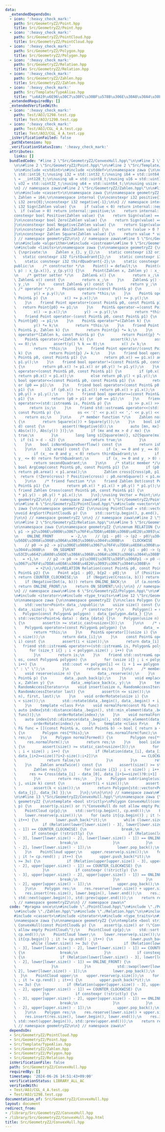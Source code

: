 ```yaml
---
data:
  _extendedDependsOn:
  - icon: ':heavy_check_mark:'
    path: Src/GeometryZ2/Point.hpp
    title: Src/GeometryZ2/Point.hpp
  - icon: ':heavy_check_mark:'
    path: Src/GeometryZ2/PointCloud.hpp
    title: Src/GeometryZ2/PointCloud.hpp
  - icon: ':heavy_check_mark:'
    path: Src/GeometryZ2/Polygon.hpp
    title: Src/GeometryZ2/Polygon.hpp
  - icon: ':heavy_check_mark:'
    path: Src/GeometryZ2/Relation.hpp
    title: Src/GeometryZ2/Relation.hpp
  - icon: ':heavy_check_mark:'
    path: Src/GeometryZ2/Zahlen.hpp
    title: Src/GeometryZ2/Zahlen.hpp
  - icon: ':heavy_check_mark:'
    path: Src/Template/TypeAlias.hpp
    title: "\u6A19\u6E96\u30C7\u30FC\u30BF\u578B\u306E\u30A8\u30A4\u30EA\u30A2\u30B9"
  _extendedRequiredBy: []
  _extendedVerifiedWith:
  - icon: ':heavy_check_mark:'
    path: Test/AOJ/1298.test.cpp
    title: Test/AOJ/1298.test.cpp
  - icon: ':heavy_check_mark:'
    path: Test/AOJ/CGL_4_A.test.cpp
    title: Test/AOJ/CGL_4_A.test.cpp
  _isVerificationFailed: false
  _pathExtension: hpp
  _verificationStatusIcon: ':heavy_check_mark:'
  attributes:
    links: []
  bundledCode: "#line 2 \"Src/GeometryZ2/ConvexHull.hpp\"\n\n#line 2 \"Src/GeometryZ2/PointCloud.hpp\"\
    \n\n#line 2 \"Src/GeometryZ2/Point.hpp\"\n\n#line 2 \"Src/Template/TypeAlias.hpp\"\
    \n\n#include <cstdint>\n#include <cstddef>\n\nnamespace zawa {\n\nusing i16 =\
    \ std::int16_t;\nusing i32 = std::int32_t;\nusing i64 = std::int64_t;\nusing i128\
    \ = __int128_t;\n\nusing u8 = std::uint8_t;\nusing u16 = std::uint16_t;\nusing\
    \ u32 = std::uint32_t;\nusing u64 = std::uint64_t;\n\nusing usize = std::size_t;\n\
    \n} // namespace zawa\n#line 2 \"Src/GeometryZ2/Zahlen.hpp\"\n\n#line 4 \"Src/GeometryZ2/Zahlen.hpp\"\
    \n\n#include <cassert>\n\nnamespace zawa {\n\nnamespace geometryZ2 {\n\nusing\
    \ Zahlen = i64;\n\nnamespace internal {\n\nconstexpr i32 positive{1};\nconstexpr\
    \ i32 zero{0};\nconstexpr i32 negative{-1};\n\n} // namespace internal\n\nconstexpr\
    \ i32 Sign(Zahlen value) {\n    if (value < 0) return internal::negative;\n  \
    \  if (value > 0) return internal::positive;\n    return internal::zero;\n}\n\n\
    constexpr bool Positive(Zahlen value) {\n    return Sign(value) == internal::positive;\n\
    }\n\nconstexpr bool Zero(Zahlen value) {\n    return Sign(value) == internal::zero;\n\
    }\n\nconstexpr bool Negative(Zahlen value) {\n    return Sign(value) == internal::negative;\n\
    }\n\nconstexpr Zahlen Abs(Zahlen value) {\n    return (value > 0 ? value : -value);\n\
    }\n\nconstexpr Zahlen Square(Zahlen value) {\n    return value * value;\n}\n\n\
    } // namespace geometryZ2\n\n} // namespace zawa\n#line 5 \"Src/GeometryZ2/Point.hpp\"\
    \n\n#include <algorithm>\n#include <iostream>\n#line 9 \"Src/GeometryZ2/Point.hpp\"\
    \n#include <limits>\n\nnamespace zawa {\n\nnamespace geometryZ2 {\n\nclass Point\
    \ {\nprivate:\n    Zahlen x_{}, y_{};\n    static constexpr i32 origin{0};\n \
    \   static constexpr i32 firstQuadrant{1};\n    static constexpr i32 secondQuadrant{2};\n\
    \    static constexpr i32 thirdQuadrant{-2};\n    static constexpr i32 forthQuadrant{-1};\n\
    public:\n    /* constructor */\n    Point() = default;\n    Point(const Point&\
    \ p) : x_{p.x()}, y_{p.y()} {}\n    Point(Zahlen x, Zahlen y) : x_{x}, y_{y} {}\n\
    \n    /* getter setter */\n    Zahlen& x() {\n        return x_;\n    }\n    const\
    \ Zahlen& x() const {\n        return x_;\n    }\n    Zahlen& y() {\n        return\
    \ y_;\n    }\n    const Zahlen& y() const {\n        return y_;\n    }\n\n   \
    \ /* operator */\n    Point& operator=(const Point& p) {\n        x() = p.x();\n\
    \        y() = p.y();\n        return *this;\n    }\n    Point& operator+=(const\
    \ Point& p) {\n        x() += p.x();\n        y() += p.y();\n        return *this;\n\
    \    }\n    friend Point operator+(const Point& p0, const Point& p1) {\n     \
    \   return Point{p0} += p1;\n    }\n    Point& operator-=(const Point& p) {\n\
    \        x() -= p.x();\n        y() -= p.y();\n        return *this;\n    }\n\
    \    friend Point operator-(const Point& p0, const Point& p1) {\n        return\
    \ Point{p0} -= p1;\n    }\n    Point& operator*=(Zahlen k) {\n        x() *= k;\n\
    \        y() *= k;\n        return *this;\n    }\n    friend Point operator*(const\
    \ Point& p, Zahlen k) {\n        return Point{p} *= k;\n    }\n    friend Point\
    \ operator*(Zahlen k, const Point& p) {\n        return Point{p} *= k;\n    }\n\
    \    Point& operator/=(Zahlen k) {\n        assert(k);\n        assert(x() % k\
    \ == 0);\n        assert(y() % k == 0);\n        x() /= k;\n        y() /= k;\n\
    \        return *this;\n    }\n    friend Point operator/(const Point& p, Zahlen\
    \ k) {\n        return Point{p} /= k;\n    }\n    friend bool operator==(const\
    \ Point& p0, const Point& p1) {\n        return p0.x() == p1.x() and p0.y() ==\
    \ p1.y();\n    }\n    friend bool operator!=(const Point& p0, const Point& p1)\
    \ {\n        return p0.x() != p1.x() or p0.y() != p1.y();\n    }\n    friend bool\
    \ operator<(const Point& p0, const Point& p1) {\n        if (p0.x() != p1.x())\
    \ return p0.x() < p1.x();\n        else return p0.y() < p1.y();\n    }\n    friend\
    \ bool operator<=(const Point& p0, const Point& p1) {\n        return (p0 < p1)\
    \ or (p0 == p1);\n    }\n    friend bool operator>(const Point& p0, const Point&\
    \ p1) {\n        if (p0.x() != p1.x()) return p0.x() > p1.x();\n        else return\
    \ p0.y() > p1.y();\n    }\n    friend bool operator>=(const Point& p0, const Point&\
    \ p1) {\n        return (p0 > p1) or (p0 == p1);\n    }\n    friend std::istream&\
    \ operator>>(std::istream& is, Point& p) {\n        is >> p.x() >> p.y();\n  \
    \      return is;\n    }\n    friend std::ostream& operator<<(std::ostream& os,\
    \ const Point& p) {\n        os << '(' << p.x() << ',' << p.y() << ')';\n    \
    \    return os;\n    }\n\n    /* member function */\n    Zahlen normSquare() const\
    \ {\n        return Square(x()) + Square(y());\n    }\n    bool isNormSquareOver(Zahlen\
    \ d) const {\n        assert(!Negative(d));\n        auto [mn, mx]{std::minmax({\
    \ Abs(x()), Abs(y()) })};\n        if (mx and mx > d / mx) {\n            return\
    \ true;\n        }\n        long long s1{Square(mn)}, s2{Square(mx)};\n      \
    \  if (s1 > d - s2) {\n            return true;\n        }\n        return false;\n\
    \    }\n    bool isNormSquareOverflow() const {\n        return isNormSquareOver(std::numeric_limits<Zahlen>::max());\n\
    \    }\n\n    i32 area() const {\n        if (x_ == 0 and y_ == 0) return origin;\n\
    \        if (x_ <= 0 and y_ < 0) return thirdQuadrant;\n        if (x_ > 0 and\
    \ y_ <= 0) return forthQuadrant;\n        if (x_ >= 0 and y_ > 0) return firstQuadrant;\n\
    \        return secondQuadrant;\n    }\n\n    /* static member */\n    static\
    \ bool ArgComp(const Point& p0, const Point& p1) {\n        if (p0.area() != p1.area())\
    \ return p0.area() < p1.area();\n        Zahlen cross{Cross(p0, p1)};\n      \
    \  return (!Zero(cross) ? Positive(cross) : p0.normSquare() < p1.normSquare());\n\
    \    }\n\n    /* friend function */\n    friend Zahlen Dot(const Point& p0, const\
    \ Point& p1) {\n        return p0.x() * p1.x() + p0.y() * p1.y();\n    }\n   \
    \ friend Zahlen Cross(const Point& p0, const Point& p1) {\n        return p0.x()\
    \ * p1.y() - p0.y() * p1.x();\n    }\n};\nusing Vector = Point;\n\n} // namespace\
    \ geometryZ2\n\n} // namespace zawa\n#line 4 \"Src/GeometryZ2/PointCloud.hpp\"\
    \n\n#line 6 \"Src/GeometryZ2/PointCloud.hpp\"\n#include <vector>\n\nnamespace\
    \ zawa {\n\nnamespace geometryZ2 {\n\nusing PointCloud = std::vector<Point>;\n\
    \nvoid ArgSort(PointCloud& p) {\n    std::sort(p.begin(), p.end(), Point::ArgComp);\n\
    }\n\n} // namespace geometryZ2 \n\n} // namespace zawa\n#line 2 \"Src/GeometryZ2/Polygon.hpp\"\
    \n\n#line 2 \"Src/GeometryZ2/Relation.hpp\"\n\n#line 5 \"Src/GeometryZ2/Relation.hpp\"\
    \n\nnamespace zawa {\n\nnamespace geometryZ2 {\n\nenum RELATION {\n    // p0 ->\
    \ p1 -> p2\u306E\u9806\u3067\u76F4\u7DDA\u4E0A\u306B\u4E26\u3093\u3067\u3044\u308B\
    \n    ONLINE_FRONT        = -2,\n    // (p1 - p0) -> (p2 - p0)\u304C\u6642\u8A08\
    \u56DE\u308A\u306B\u306A\u3063\u3066\u3044\u308B\n    CLOCKWISE           = -1,\n\
    \    // p0 -> p2 -> p1\u306E\u9806\u3067\u76F4\u7DDA\u4E0A\u306B\u4E26\u3093\u3067\
    \u3044\u308B\n    ON_SEGMENT          =  0,\n    // (p1 - p0) -> (p2 - p0)\u304C\
    \u53CD\u6642\u8A08\u56DE\u308A\u306B\u306A\u3063\u3066\u3044\u308B\n    COUNTER_CLOCKWISE\
    \   = +1,\n    // p2 -> p0 -> p1\u3001\u307E\u305F\u306Fp1 -> p0 -> p2\u306E\u9806\
    \u3067\u76F4\u7DDA\u4E0A\u306B\u4E26\u3093\u3067\u3044\u308B\n    ONLINE_BACK\
    \         = +2\n};\n\nRELATION Relation(const Point& p0, const Point& p1, const\
    \ Point& p2) {\n    Point a{p1 - p0}, b{p2 - p0};\n    if (Positive(Cross(a, b)))\
    \ return COUNTER_CLOCKWISE;\n    if (Negative(Cross(a, b))) return CLOCKWISE;\n\
    \    if (Negative(Dot(a, b))) return ONLINE_BACK;\n    if (a.normSquare() < b.normSquare())\
    \ return ONLINE_FRONT;\n    return ON_SEGMENT;\n};\n\n} // namespace geometryZ2\n\
    \n} // namespace zawa\n#line 6 \"Src/GeometryZ2/Polygon.hpp\"\n\n#line 9 \"Src/GeometryZ2/Polygon.hpp\"\
    \n#include <iterator>\n#include <type_traits>\n#line 12 \"Src/GeometryZ2/Polygon.hpp\"\
    \n\nnamespace zawa {\n\nnamespace geometryZ2 {\n\nclass Polygon {\nprivate:\n\
    \    std::vector<Point> data_;\npublic:\n    usize size() const {\n        return\
    \ data_.size(); \n    }\n\n    /* constructor */\n    Polygon() = default;\n \
    \   Polygon(const Polygon& polygon) : data_{polygon.data_} {}\n    Polygon(const\
    \ std::vector<Point>& data) : data_{data} {}\n    Polygon(usize n) : data_{n}\
    \ {\n        assert(n >= static_cast<usize>(3));\n    }\n\n    /* operator */\n\
    \    Polygon& operator=(const Polygon& polygon) {\n        data_ = polygon.data_;\n\
    \        return *this;\n    }\n    Point& operator[](usize i) {\n        assert(i\
    \ < size());\n        return data_[i];\n    }\n    const Point& operator[](usize\
    \ i) const {\n        assert(i < size());\n        return data_[i];\n    }\n \
    \   friend std::istream& operator>>(std::istream& is, Polygon& polygon) {\n  \
    \      for (size_t i{} ; i < polygon.size() ; i++) {\n            is >> polygon[i];\n\
    \        }\n        return is;\n    }\n    friend std::ostream& operator<<(std::ostream&\
    \ os, const Polygon& polygon) {\n        for (usize i{} ; i < polygon.size() ;\
    \ i++) {\n            std::cout << polygon[i] << (i + 1 == polygon.size() ? \"\
    \" : \" \");\n        }\n        return os;\n    }\n\n    /* member function */\n\
    \    void reserve(usize n) {\n        data_.reserve(n);\n    }\n    void pushBack(const\
    \ Point& p) {\n        data_.push_back(p);\n    }\n    void emplaceBack(Zahlen\
    \ x, Zahlen y) {\n        data_.emplace_back(x, y);\n    }\n    template <class\
    \ RandomAccessIterator>\n    void insert(usize n, RandomAccessIterator first,\
    \ RandomAccessIterator last) {\n        assert(n <= size());\n        data_.insert(std::next(data_.begin(),\
    \ n), first, last);\n    }\n    void orderRotate(usize i) {\n        assert(i\
    \ < size());\n        std::rotate(data_.begin(), data_.begin() + i, data_.end());\n\
    \    }\n    template <class F>\n    void normalForm(const F& func) {\n       \
    \ auto index{std::distance(data_.begin(), std::min_element(data_.begin(), data_.end(),\
    \ func))};\n        orderRotate(index);\n    }\n    void normalForm() {\n    \
    \    auto index{std::distance(data_.begin(), std::min_element(data_.begin(), data_.end()))};\n\
    \        orderRotate(index);\n    }\n    template <class F>\n    Polygon normalFormed(const\
    \ F& func = [](const Point& a, const Point& b) -> bool { return a < b; }) const\
    \ {\n        Polygon res{*this};\n        res.normalForm(func);\n        return\
    \ res;\n    }\n    Polygon normalFormed() {\n        Polygon res{*this};\n   \
    \     res.normalForm();\n        return res;\n    }\n    bool isConvex() const\
    \ {\n        assert(size() >= static_cast<usize>(3));\n        for (usize i{}\
    \ ; i < size() ; i++) {\n            if (Relation(data_[i], data_[i+1==size()?0:i+1],\
    \ data_[i+2>=size()?i+2-size():i+2])\n                    == CLOCKWISE) {\n  \
    \              return false;\n            }\n        }\n        return true;\n\
    \    }\n    Zahlen areaTwice() const {\n        assert(size() >= static_cast<usize>(3));\n\
    \        Zahlen res{};\n        for (usize i{1} ; i < size() ; i++) {\n      \
    \      res += Cross(data_[i] - data_[0], data_[i+1==size()?0:i+1] - data_[0]);\n\
    \        }\n        return res;\n    }\n    Polygon subtriangle(usize i, usize\
    \ j, usize k) const {\n        assert(i < size());\n        assert(j < size());\n\
    \        assert(k < size());\n        return Polygon{std::vector<Point>{ data_[i],\
    \ data_[j], data_[k] }};\n    }\n};\n\n}\n\n} // namespace zawa\n#line 7 \"Src/GeometryZ2/ConvexHull.hpp\"\
    \n\n#line 13 \"Src/GeometryZ2/ConvexHull.hpp\"\n\nnamespace zawa {\n\nnamespace\
    \ geometryZ2 {\n\ntemplate <bool strictly>\nPolygon ConvexHull(const PointCloud&\
    \ p) {\n    assert(p.size() or !\"ConvexHull do not allow empty PointCloud\");\n\
    \    PointCloud cp{p};\n    std::sort(cp.begin(), cp.end());\n    PointCloud lower;\n\
    \    lower.reserve(p.size());\n    for (auto it{cp.begin()} ; it != cp.end() ;\
    \ it++) {\n        lower.push_back(*it);\n        while (lower.size() >= 3u) {\n\
    \            if (Relation(lower[lower.size() - 3], lower[lower.size() - 2], lower[lower.size()\
    \ - 1]) == COUNTER_CLOCKWISE) {\n                break;\n            }\n     \
    \       if constexpr (!strictly) {\n                if (Relation(lower[lower.size()\
    \ - 3], lower[lower.size() - 2], lower[lower.size() - 1]) == ONLINE_FRONT) {\n\
    \                    break;\n                }\n            }\n            std::swap(lower[lower.size()\
    \ - 2], lower[lower.size() - 1]);\n            lower.pop_back();\n        }\n\
    \    }\n    PointCloud upper;\n    upper.reserve(p.size());\n    for (auto it{cp.rbegin()}\
    \ ; it != cp.rend() ; it++) {\n        upper.push_back(*it);\n        while (upper.size()\
    \ >= 3u) {\n            if (Relation(upper[upper.size() - 3], upper[upper.size()\
    \ - 2], upper[upper.size() - 1]) == COUNTER_CLOCKWISE) {\n                break;\n\
    \            }\n            if constexpr (!strictly) {\n                if (Relation(upper[upper.size()\
    \ - 3], upper[upper.size() - 2], upper[upper.size() - 1]) == ONLINE_FRONT) {\n\
    \                    break;\n                }\n            }\n            std::swap(upper[upper.size()\
    \ - 2], upper[upper.size() - 1]);\n            upper.pop_back();\n        }\n\
    \    }\n\n    Polygon res;\n    res.reserve(lower.size() + upper.size() - 2);\n\
    \    res.insert(res.size(), lower.begin(), lower.end());\n    res.insert(res.size(),\
    \ std::next(upper.begin()), std::prev(upper.end()));\n    return res;\n}\n\n}\
    \ // namespace geometryZ2\n\n} // namespace zawa\n"
  code: "#pragma once\n\n#include \"./PointCloud.hpp\"\n#include \"./Polygon.hpp\"\
    \n#include \"./Zahlen.hpp\"\n#include \"./Relation.hpp\"\n\n#include <algorithm>\n\
    #include <cassert>\n#include <iterator>\n#include <type_traits>\n#include <vector>\n\
    \nnamespace zawa {\n\nnamespace geometryZ2 {\n\ntemplate <bool strictly>\nPolygon\
    \ ConvexHull(const PointCloud& p) {\n    assert(p.size() or !\"ConvexHull do not\
    \ allow empty PointCloud\");\n    PointCloud cp{p};\n    std::sort(cp.begin(),\
    \ cp.end());\n    PointCloud lower;\n    lower.reserve(p.size());\n    for (auto\
    \ it{cp.begin()} ; it != cp.end() ; it++) {\n        lower.push_back(*it);\n \
    \       while (lower.size() >= 3u) {\n            if (Relation(lower[lower.size()\
    \ - 3], lower[lower.size() - 2], lower[lower.size() - 1]) == COUNTER_CLOCKWISE)\
    \ {\n                break;\n            }\n            if constexpr (!strictly)\
    \ {\n                if (Relation(lower[lower.size() - 3], lower[lower.size()\
    \ - 2], lower[lower.size() - 1]) == ONLINE_FRONT) {\n                    break;\n\
    \                }\n            }\n            std::swap(lower[lower.size() -\
    \ 2], lower[lower.size() - 1]);\n            lower.pop_back();\n        }\n  \
    \  }\n    PointCloud upper;\n    upper.reserve(p.size());\n    for (auto it{cp.rbegin()}\
    \ ; it != cp.rend() ; it++) {\n        upper.push_back(*it);\n        while (upper.size()\
    \ >= 3u) {\n            if (Relation(upper[upper.size() - 3], upper[upper.size()\
    \ - 2], upper[upper.size() - 1]) == COUNTER_CLOCKWISE) {\n                break;\n\
    \            }\n            if constexpr (!strictly) {\n                if (Relation(upper[upper.size()\
    \ - 3], upper[upper.size() - 2], upper[upper.size() - 1]) == ONLINE_FRONT) {\n\
    \                    break;\n                }\n            }\n            std::swap(upper[upper.size()\
    \ - 2], upper[upper.size() - 1]);\n            upper.pop_back();\n        }\n\
    \    }\n\n    Polygon res;\n    res.reserve(lower.size() + upper.size() - 2);\n\
    \    res.insert(res.size(), lower.begin(), lower.end());\n    res.insert(res.size(),\
    \ std::next(upper.begin()), std::prev(upper.end()));\n    return res;\n}\n\n}\
    \ // namespace geometryZ2\n\n} // namespace zawa\n"
  dependsOn:
  - Src/GeometryZ2/PointCloud.hpp
  - Src/GeometryZ2/Point.hpp
  - Src/Template/TypeAlias.hpp
  - Src/GeometryZ2/Zahlen.hpp
  - Src/GeometryZ2/Polygon.hpp
  - Src/GeometryZ2/Relation.hpp
  isVerificationFile: false
  path: Src/GeometryZ2/ConvexHull.hpp
  requiredBy: []
  timestamp: '2024-06-26 14:51:43+09:00'
  verificationStatus: LIBRARY_ALL_AC
  verifiedWith:
  - Test/AOJ/CGL_4_A.test.cpp
  - Test/AOJ/1298.test.cpp
documentation_of: Src/GeometryZ2/ConvexHull.hpp
layout: document
redirect_from:
- /library/Src/GeometryZ2/ConvexHull.hpp
- /library/Src/GeometryZ2/ConvexHull.hpp.html
title: Src/GeometryZ2/ConvexHull.hpp
---
```


